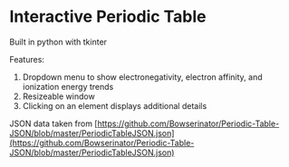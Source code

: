 # Interactive Periodic Table 

Built in python with tkinter

Features:

1. Dropdown menu to show electronegativity, electron affinity, and ionization energy trends
2. Resizeable window
3. Clicking on an element displays additional details

JSON data taken from [https://github.com/Bowserinator/Periodic-Table-JSON/blob/master/PeriodicTableJSON.json](https://github.com/Bowserinator/Periodic-Table-JSON/blob/master/PeriodicTableJSON.json)
